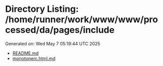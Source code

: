 # Directory Listing: /home/runner/work/www/www/processed/da/pages/include
Generated on: Wed May  7 05:19:44 UTC 2025

- [README.md](README.md)
- [monotonerc.html.md](monotonerc.html.md)
